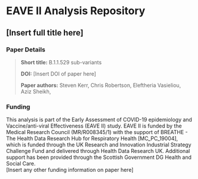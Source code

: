# EAVE II Analysis Repository
## [Insert full title here]  

### Paper Details
> **Short title:** B.1.1.529 sub-variants
>
>**DOI:** [Insert DOI of paper here]
>
>**Paper authors:** Steven Kerr, Chris Robertson, Eleftheria Vasieliou, Aziz Sheikh, 
>

### Funding
This analysis is part of the Early Assessment of COVID-19 epidemiology and Vaccine/anti-viral Effectiveness (EAVE II) study. EAVE II is funded by the Medical Research Council (MR/R008345/1) with the support of BREATHE - The Health Data Research Hub for Respiratory Health [MC_PC_19004], which is funded through the UK Research and Innovation Industrial Strategy Challenge Fund and delivered through Health Data Research UK. Additional support has been provided through the Scottish Government DG Health and Social Care.  
[Insert any other funding information on paper here]
